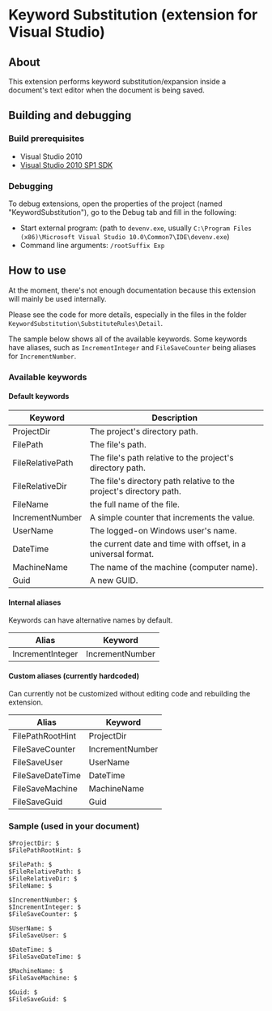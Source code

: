 # Keyword Substitution (extension for Visual Studio)

## About

This extension performs keyword substitution/expansion inside a document's text editor when the document is being saved.

## Building and debugging

### Build prerequisites

- Visual Studio 2010
- [Visual Studio 2010 SP1 SDK](http://www.microsoft.com/en-us/download/details.aspx?id=21835)

### Debugging

To debug extensions, open the properties of the project (named "KeywordSubstitution"), go to the Debug tab and fill in the following:
- Start external program: (path to `devenv.exe`, usually `C:\Program Files (x86)\Microsoft Visual Studio 10.0\Common7\IDE\devenv.exe`)
- Command line arguments: `/rootSuffix Exp`

## How to use

At the moment, there's not enough documentation because this extension will mainly be used internally.

Please see the code for more details, especially in the files in the folder `KeywordSubstitution\SubstituteRules\Detail`.

The sample below shows all of the available keywords. Some keywords have aliases, such as `IncrementInteger`  and `FileSaveCounter` being aliases for `IncrementNumber`.

### Available keywords

#### Default keywords

| Keyword           | Description                                                             |
| ----------------- | ----------------------------------------------------------------------- |
| ProjectDir        | The project's directory path.                                           |
| FilePath          | The file's path.                                                        |
| FileRelativePath  | The file's path relative to the project's directory path.               |
| FileRelativeDir   | The file's directory path relative to the project's directory path.     |
| FileName          | the full name of the file.                                              |
| IncrementNumber   | A simple counter that increments the value.                             |
| UserName          | The logged-on Windows user's name.                                      |
| DateTime          | the current date and time with offset, in a universal format.           |
| MachineName       | The name of the machine (computer name).                                |
| Guid              | A new GUID.                                                             |

#### Internal aliases

Keywords can have alternative names by default.

| Alias             | Keyword               |
| ----------------- | --------------------- |
| IncrementInteger  | IncrementNumber       |

#### Custom aliases (currently hardcoded)

Can currently not be customized without editing code and rebuilding the extension.

| Alias             | Keyword               |
| ----------------- | --------------------- |
| FilePathRootHint  | ProjectDir            |
| FileSaveCounter   | IncrementNumber       |
| FileSaveUser      | UserName              |
| FileSaveDateTime  | DateTime              |
| FileSaveMachine   | MachineName           |
| FileSaveGuid      | Guid                  |

### Sample (used in your document)

	$ProjectDir: $
	$FilePathRootHint: $
	
	$FilePath: $
	$FileRelativePath: $
	$FileRelativeDir: $
	$FileName: $
	
	$IncrementNumber: $
	$IncrementInteger: $
	$FileSaveCounter: $
	
	$UserName: $
	$FileSaveUser: $
	
	$DateTime: $
	$FileSaveDateTime: $
	
	$MachineName: $
	$FileSaveMachine: $
	
	$Guid: $
	$FileSaveGuid: $

